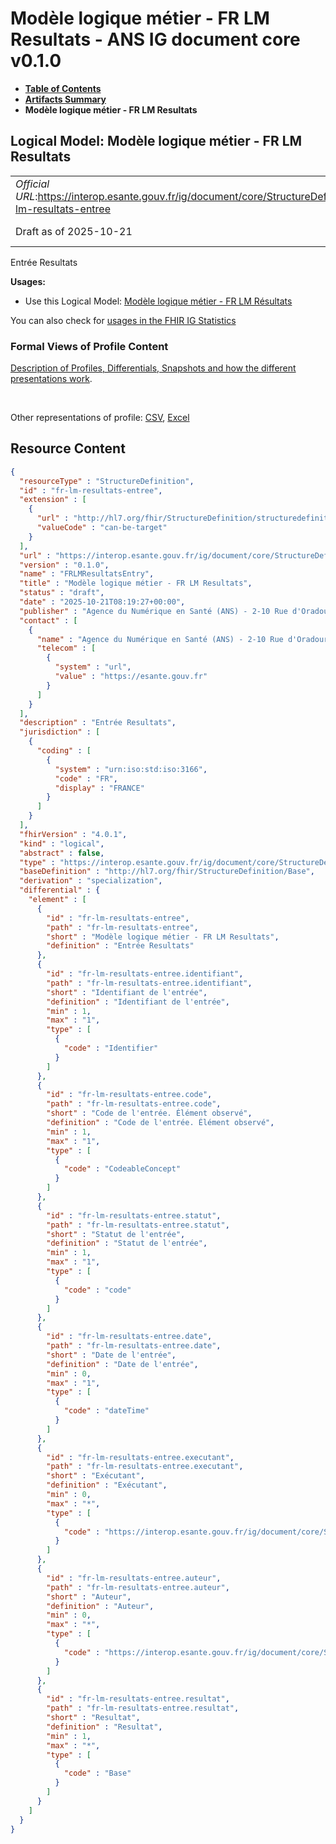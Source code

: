 # Modèle logique métier - FR LM Resultats - ANS IG document core v0.1.0

* [**Table of Contents**](toc.md)
* [**Artifacts Summary**](artifacts.md)
* **Modèle logique métier - FR LM Resultats**

## Logical Model: Modèle logique métier - FR LM Resultats 

| | |
| :--- | :--- |
| *Official URL*:https://interop.esante.gouv.fr/ig/document/core/StructureDefinition/fr-lm-resultats-entree | *Version*:0.1.0 |
| Draft as of 2025-10-21 | *Computable Name*:FRLMResultatsEntry |

 
Entrée Resultats 

**Usages:**

* Use this Logical Model: [Modèle logique métier - FR LM Résultats](StructureDefinition-fr-lm-resultats.md)

You can also check for [usages in the FHIR IG Statistics](https://packages2.fhir.org/xig/ans.document.fr.core|current/StructureDefinition/fr-lm-resultats-entree)

### Formal Views of Profile Content

 [Description of Profiles, Differentials, Snapshots and how the different presentations work](http://build.fhir.org/ig/FHIR/ig-guidance/readingIgs.html#structure-definitions). 

 

Other representations of profile: [CSV](StructureDefinition-fr-lm-resultats-entree.csv), [Excel](StructureDefinition-fr-lm-resultats-entree.xlsx) 



## Resource Content

```json
{
  "resourceType" : "StructureDefinition",
  "id" : "fr-lm-resultats-entree",
  "extension" : [
    {
      "url" : "http://hl7.org/fhir/StructureDefinition/structuredefinition-type-characteristics",
      "valueCode" : "can-be-target"
    }
  ],
  "url" : "https://interop.esante.gouv.fr/ig/document/core/StructureDefinition/fr-lm-resultats-entree",
  "version" : "0.1.0",
  "name" : "FRLMResultatsEntry",
  "title" : "Modèle logique métier - FR LM Resultats",
  "status" : "draft",
  "date" : "2025-10-21T08:19:27+00:00",
  "publisher" : "Agence du Numérique en Santé (ANS) - 2-10 Rue d'Oradour-sur-Glane, 75015 Paris",
  "contact" : [
    {
      "name" : "Agence du Numérique en Santé (ANS) - 2-10 Rue d'Oradour-sur-Glane, 75015 Paris",
      "telecom" : [
        {
          "system" : "url",
          "value" : "https://esante.gouv.fr"
        }
      ]
    }
  ],
  "description" : "Entrée Resultats",
  "jurisdiction" : [
    {
      "coding" : [
        {
          "system" : "urn:iso:std:iso:3166",
          "code" : "FR",
          "display" : "FRANCE"
        }
      ]
    }
  ],
  "fhirVersion" : "4.0.1",
  "kind" : "logical",
  "abstract" : false,
  "type" : "https://interop.esante.gouv.fr/ig/document/core/StructureDefinition/fr-lm-resultats-entree",
  "baseDefinition" : "http://hl7.org/fhir/StructureDefinition/Base",
  "derivation" : "specialization",
  "differential" : {
    "element" : [
      {
        "id" : "fr-lm-resultats-entree",
        "path" : "fr-lm-resultats-entree",
        "short" : "Modèle logique métier - FR LM Resultats",
        "definition" : "Entrée Resultats"
      },
      {
        "id" : "fr-lm-resultats-entree.identifiant",
        "path" : "fr-lm-resultats-entree.identifiant",
        "short" : "Identifiant de l'entrée",
        "definition" : "Identifiant de l'entrée",
        "min" : 1,
        "max" : "1",
        "type" : [
          {
            "code" : "Identifier"
          }
        ]
      },
      {
        "id" : "fr-lm-resultats-entree.code",
        "path" : "fr-lm-resultats-entree.code",
        "short" : "Code de l'entrée. Élément observé",
        "definition" : "Code de l'entrée. Élément observé",
        "min" : 1,
        "max" : "1",
        "type" : [
          {
            "code" : "CodeableConcept"
          }
        ]
      },
      {
        "id" : "fr-lm-resultats-entree.statut",
        "path" : "fr-lm-resultats-entree.statut",
        "short" : "Statut de l'entrée",
        "definition" : "Statut de l'entrée",
        "min" : 1,
        "max" : "1",
        "type" : [
          {
            "code" : "code"
          }
        ]
      },
      {
        "id" : "fr-lm-resultats-entree.date",
        "path" : "fr-lm-resultats-entree.date",
        "short" : "Date de l'entrée",
        "definition" : "Date de l'entrée",
        "min" : 0,
        "max" : "1",
        "type" : [
          {
            "code" : "dateTime"
          }
        ]
      },
      {
        "id" : "fr-lm-resultats-entree.executant",
        "path" : "fr-lm-resultats-entree.executant",
        "short" : "Exécutant",
        "definition" : "Exécutant",
        "min" : 0,
        "max" : "*",
        "type" : [
          {
            "code" : "https://interop.esante.gouv.fr/ig/document/core/StructureDefinition/fr-lm-laboratoire-executant"
          }
        ]
      },
      {
        "id" : "fr-lm-resultats-entree.auteur",
        "path" : "fr-lm-resultats-entree.auteur",
        "short" : "Auteur",
        "definition" : "Auteur",
        "min" : 0,
        "max" : "*",
        "type" : [
          {
            "code" : "https://interop.esante.gouv.fr/ig/document/core/StructureDefinition/fr-lm-auteur"
          }
        ]
      },
      {
        "id" : "fr-lm-resultats-entree.resultat",
        "path" : "fr-lm-resultats-entree.resultat",
        "short" : "Resultat",
        "definition" : "Resultat",
        "min" : 1,
        "max" : "*",
        "type" : [
          {
            "code" : "Base"
          }
        ]
      }
    ]
  }
}

```

